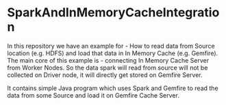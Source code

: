 # SparkAndInMemoryCacheIntegration
In this repository we have an example for - How to read data from Source location (e.g. HDFS) and load that data in In Memory Cache (e.g. Gemfire). The main core of this example is - connecting In Memory Cache Server from Worker Nodes. So the data spark will read from source will not be collected on Driver node, it will directly get stored on Gemfire Server.

It contains simple Java program which uses Spark and Gemfire to read the data from some Source and load it on Gemfire Cache Server.
